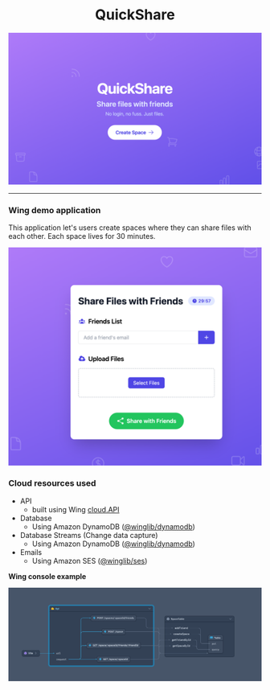 <div align="center">

<h1> QuickShare</h1>


<img alt="header" src="./images/quickshare.png"  />


</div>

<hr/>

### Wing demo application

This application let's users create spaces where they can share files with each other. Each space lives for 30 minutes.

<img alt="header" src="./images/quickshare-2.png" />

### Cloud resources used

- API 
    - built using Wing [cloud.API](https://www.winglang.io/docs/api/standard-library/cloud/api)
- Database
    - Using Amazon DynamoDB ([@winglib/dynamodb](https://www.winglang.io/docs/winglibs/winglibs/dynamodb))
- Database Streams (Change data capture)
    - Using Amazon DynamoDB ([@winglib/dynamodb](https://www.winglang.io/docs/winglibs/winglibs/dynamodb))
- Emails
    - Using Amazon SES ([@winglib/ses](https://www.winglang.io/docs/winglibs/winglibs/ses))

**Wing console example**

<img src="./images/console.png" />

